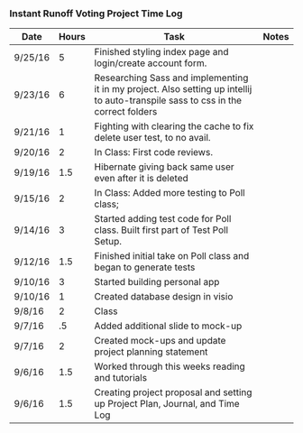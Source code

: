 ### Instant Runoff Voting Project Time Log

| Date | Hours | Task | Notes |
|------|------|-------|-------|
| 9/25/16 | 5 | Finished styling index page and login/create account form.
| 9/23/16 | 6 | Researching Sass and implementing it in my project. Also setting up intellij to auto-transpile sass to css in the correct folders ||
| 9/21/16 | 1 | Fighting with clearing the cache to fix delete user test, to no avail. | |
| 9/20/16 | 2 | In Class: First code reviews. ||
| 9/19/16 | 1.5 | Hibernate giving back same user even after it is deleted ||
| 9/15/16 | 2 | In Class: Added more testing to Poll class; | |
| 9/14/16 | 3 | Started adding test code for Poll class. Built first part of Test Poll Setup. |
| 9/12/16 | 1.5 | Finished initial take on Poll class and began to generate tests | |
| 9/10/16 | 3 | Started building personal app | |
| 9/10/16 | 1 | Created database design in visio | |
| 9/8/16 | 2 | Class | |
| 9/7/16 | .5 | Added additional slide to mock-up | |
| 9/7/16 | 2 | Created mock-ups and update project planning statement | |
| 9/6/16 | 1.5 | Worked through this weeks reading and tutorials | |
| 9/6/16 | 1.5 | Creating project proposal and setting up Project Plan, Journal, and Time Log | |
